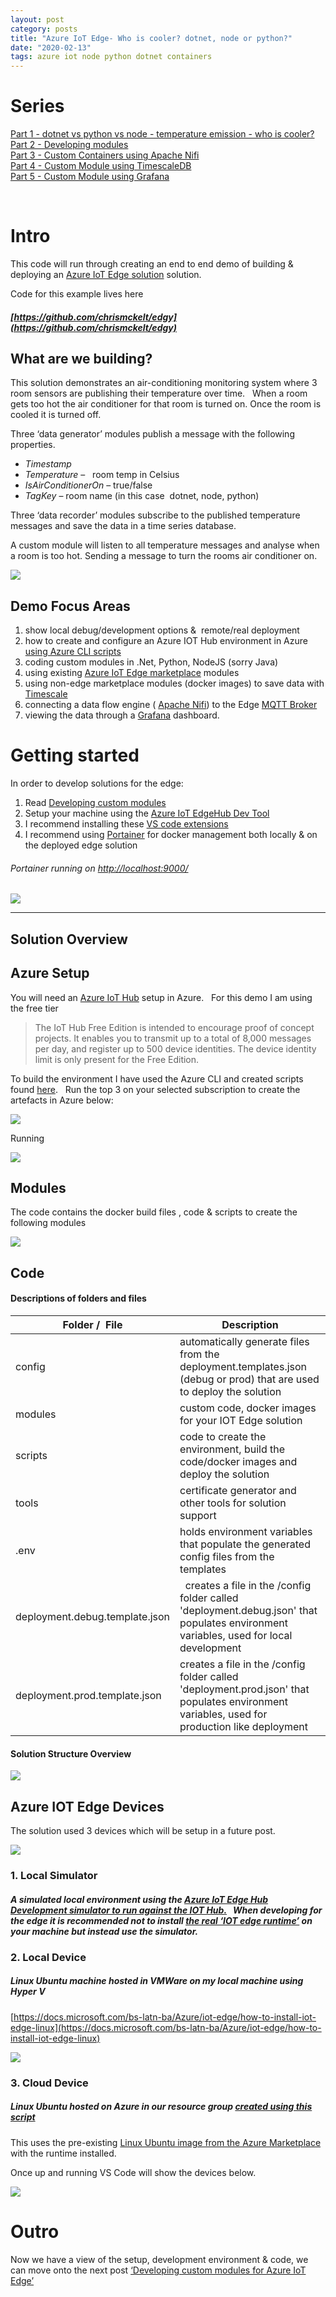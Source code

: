 ```yaml
---
layout: post
category: posts
title: "Azure IoT Edge- Who is cooler? dotnet, node or python?"
date: "2020-02-13"
tags: azure iot node python dotnet containers
---
```


# Series

[Part 1 - dotnet vs python vs node - temperature emission - who is cooler?](https://dev.to/chris_mckelt/azure-iot-edge-who-is-cooler-dotnet-node-or-python-369m)  
[Part 2 - Developing modules](https://dev.to/chris_mckelt/azure-iot-edge-developing-custom-modules-df3)  
[Part 3 - Custom Containers using Apache Nifi](https://dev.to/chris_mckelt/azure-iot-edge-3rd-party-containers-3mi3)  
[Part 4 - Custom Module using TimescaleDB](https://dev.to/chris_mckelt/azure-iot-edge-using-timescaledb-on-the-edge-2ec1)  
[Part 5 - Custom Module using Grafana](https://dev.to/chris_mckelt/azure-iot-edge-using-grafana-on-the-edge-26na)

[  
](file:///C:/temp/Part%205%20-%20Custom%20Module%20using%20Grafana)

# Intro

This code will run through creating an end to end demo of building & deploying an [Azure IoT Edge solution](https://docs.microsoft.com/en-us/azure/iot-edge/about-iot-edge) solution.

Code for this example lives here

##### [https://github.com/chrismckelt/edgy](https://github.com/chrismckelt/edgy)

## What are we building?

This solution demonstrates an air-conditioning monitoring system where 3 room sensors are publishing their temperature over time.   When a room gets too hot the air conditioner for that room is turned on. Once the room is cooled it is turned off.

Three ‘data generator’ modules publish a message with the following properties.

- _Timestamp_ 
- _Temperature_ –   room temp in Celsius
- _IsAirConditionerOn_ – true/false
- _TagKey_ – room name (in this case  dotnet, node, python)

Three ‘data recorder’ modules subscribe to the published temperature messages and save the data in a time series database.

A custom module will listen to all temperature messages and analyse when a room is too hot. Sending a message to turn the rooms air conditioner on.

![](https://raw.githubusercontent.com/chrismckelt/chrismckelt.github.io/master/_posts/posts/images//76138797-6afb6a80-6085-11ea-93dd-2a8fda17583a.png)

## Demo Focus Areas

1. show local debug/development options &  remote/real deployment
2. how to create and configure an Azure IOT Hub environment in Azure [using Azure CLI scripts](https://github.com/chrismckelt/edgy/tree/master/scripts/environment)
3. coding custom modules in .Net, Python, NodeJS (sorry Java)
4. using existing [Azure IoT Edge marketplace](https://aka.ms/iot-edge-marketplace) modules
5. using non-edge marketplace modules (docker images) to save data with [Timescale](https://www.timescale.com/)
6. connecting a data flow engine ( [Apache Nifi](https://nifi.apache.org/)) to the Edge [MQTT Broker](https://docs.microsoft.com/en-us/azure/iot-hub/iot-hub-mqtt-support)
7. viewing the data through a [Grafana](https://grafana.com/) dashboard.

# Getting started

In order to develop solutions for the edge:

1. Read [Developing custom modules](https://docs.microsoft.com/en-us/azure/iot-edge/how-to-vs-code-develop-module)
2. Setup your machine using the [Azure IoT EdgeHub Dev Tool](https://github.com/Azure/iotedgedev)
3. I recommend installing these [VS code extensions](https://marketplace.visualstudio.com/items?itemName=vsciot-vscode.azure-iot-edge)
4. I recommend using [Portainer](https://www.portainer.io/) for docker management both locally & on the deployed edge solution

###### Portainer running on [http://localhost:9000/](http://localhost:9000/)

![](https://raw.githubusercontent.com/chrismckelt/chrismckelt.github.io/master/_posts/posts/images//76701501-ae487f80-66fc-11ea-861a-2f04c19bdf56.png)

* * *

## Solution Overview

## Azure Setup

You will need an [Azure IoT Hub](https://azure.microsoft.com/en-us/pricing/details/iot-hub/) setup in Azure.   For this demo I am using the free tier

> The IoT Hub Free Edition is intended to encourage proof of concept projects. It enables you to transmit up to a total of 8,000 messages per day, and register up to 500 device identities. The device identity limit is only present for the Free Edition.

To build the environment I have used the Azure CLI and created scripts found [here](https://github.com/chrismckelt/edgy/tree/master/scripts/environment).   Run the top 3 on your selected subscription to create the artefacts in Azure below:

![](https://raw.githubusercontent.com/chrismckelt/chrismckelt.github.io/master/_posts/posts/images//77835944-caccc900-718c-11ea-815a-b75fc729905b.png)

Running

![](https://raw.githubusercontent.com/chrismckelt/chrismckelt.github.io/master/_posts/posts/images//75735359-75d89700-5d35-11ea-8b46-9e5be2274d46.png)

## Modules

The code contains the docker build files , code & scripts to create the following modules

![](https://raw.githubusercontent.com/chrismckelt/chrismckelt.github.io/master/_posts/posts/images//75736364-fa2c1980-5d37-11ea-99f9-42eb41fb7ea1.png)

## Code

#### Descriptions of folders and files

| Folder /  File | Description |
| --- | --- |
| config | automatically generate files from the deployment.templates.json (debug or prod) that are used to deploy the solution |
| modules | custom code, docker images for your IOT Edge solution |
| scripts | code to create the environment, build the code/docker images and deploy the solution |
| tools | certificate generator and other tools for solution support |
| .env | holds environment variables that populate the generated config files from the templates |
| deployment.debug.template.json |   creates a file in the /config folder called 'deployment.debug.json' that populates environment variables, used for local development |
| deployment.prod.template.json | creates a file in the /config folder called 'deployment.prod.json' that populates environment variables, used for production like deployment |

#### Solution Structure Overview

![](https://raw.githubusercontent.com/chrismckelt/chrismckelt.github.io/master/_posts/posts/images//75339444-81f2cd80-58cb-11ea-8c08-eb485e8b5e4b.png)

## Azure IOT Edge Devices

The solution used 3 devices which will be setup in a future post.

![](https://raw.githubusercontent.com/chrismckelt/chrismckelt.github.io/master/_posts/posts/images//76172689-62b14580-61d3-11ea-8dd5-26fb9c1f4d40.png)

### 1\. Local Simulator

##### A simulated local environment using the [Azure IoT Edge Hub Development simulator to run against the IOT Hub.](https://github.com/Azure/iotedgehubdev)   When developing for the edge it is recommended not to install [the real ‘IOT edge runtime’](https://docs.microsoft.com/bs-latn-ba/Azure/iot-edge/how-to-install-iot-edge-linux) on your machine but instead use the simulator.

### 2\. Local Device

##### Linux Ubuntu machine hosted in VMWare on my local machine using Hyper V

[https://docs.microsoft.com/bs-latn-ba/Azure/iot-edge/how-to-install-iot-edge-linux](https://docs.microsoft.com/bs-latn-ba/Azure/iot-edge/how-to-install-iot-edge-linux)

![](https://raw.githubusercontent.com/chrismckelt/chrismckelt.github.io/master/_posts/posts/images//76173281-1d901200-61d9-11ea-9a9c-bdceacf476c9.png)

### 3\. Cloud Device

##### Linux Ubuntu hosted on Azure in our resource group [created using this script](https://github.com/chrismckelt/edgy/blob/master/scripts/environment/init.ps1)

This uses the pre-existing [Linux Ubuntu image from the Azure Marketplace](https://azuremarketplace.microsoft.com/en-us/marketplace/apps/microsoft_iot_edge.iot_edge_vm_ubuntu?tab=overview)  with the runtime installed.

Once up and running VS Code will show the devices below.

 [![](https://raw.githubusercontent.com/chrismckelt/chrismckelt.github.io/master/_posts/posts/images//76172706-870d2200-61d3-11ea-8c02-eb29f5813075.png)](https://user-images.githubusercontent.com/662868/76172706-870d2200-61d3-11ea-8c02-eb29f5813075.png "https://user-images.githubusercontent.com/662868/76172706-870d2200-61d3-11ea-8c02-eb29f5813075.png") 

# Outro

Now we have a view of the setup, development environment & code, we can move onto the next post [‘Developing custom modules for Azure IoT Edge’](http://blog.mckelt.com/2020/03/09/azure-iot-edge-developing-custom-modules/)
